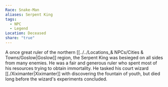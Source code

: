 ```yaml
---
Race: Snake-Man
aliases: Serpent King
tags:
  - NPC
  - Legend
Location: Deceased
share: "true"
---
```


A once great ruler of the northern [[../../Locations_& NPCs/Cities & Towns/Goslow|Goslow]] region, the Serpent King was besieged on all sides from many enemies. He was a fair and generous ruler who spent most of his resources trying to obtain immortality. He tasked his court wizard [[./Xiximanter|Xiximanter]] with discovering the fountain of youth, but died long before the wizard's experiments concluded.
